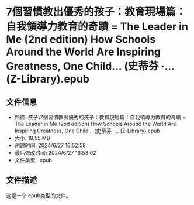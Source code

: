 ﻿# 7個習慣教出優秀的孩子：教育現場篇：自我領導力教育的奇蹟 = The Leader in Me (2nd edition) How Schools Around the World Are Inspiring Greatness, One Child... (史蒂芬 ·... (Z-Library).epub

## 文件信息
- 路径: 孩子\7個習慣教出優秀的孩子：教育現場篇：自我領導力教育的奇蹟 = The Leader in Me (2nd edition) How Schools Around the World Are Inspiring Greatness, One Child... (史蒂芬 ·... (Z-Library).epub
- 大小: 18.55 MB
- 创建时间: 2024/6/27 16:52:58
- 最后修改时间: 2024/6/27 16:53:02
- 文件类型: .epub

## 文件描述
这是一个.epub类型的文件。

